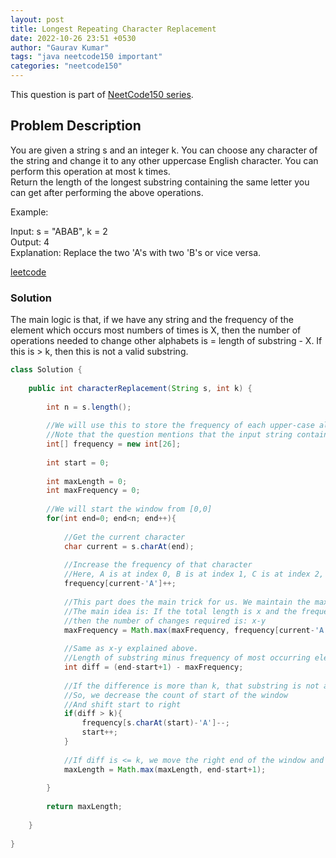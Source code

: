 ```yaml
---
layout: post
title: Longest Repeating Character Replacement
date: 2022-10-26 23:51 +0530
author: "Gaurav Kumar"
tags: "java neetcode150 important"
categories: "neetcode150"
---
```


This question is part of [NeetCode150 series](https://neetcode.io/practice).

## Problem Description

You are given a string s and an integer k. You can choose any character of the string and change it to any other uppercase English character. You can perform this operation at most k times.  
Return the length of the longest substring containing the same letter you can get after performing the above operations.  

Example:  

Input: s = "ABAB", k = 2  
Output: 4  
Explanation: Replace the two 'A's with two 'B's or vice versa.  

[leetcode](https://leetcode.com/problems/longest-repeating-character-replacement/)

### Solution

The main logic is that, if we have any string and the frequency of the element which occurs most numbers of times is X, then the number of operations needed to change other alphabets is = length of substring - X. If this is > k, then this is not a valid substring.

```java
class Solution {
    
    public int characterReplacement(String s, int k) {
        
        int n = s.length();
        
        //We will use this to store the frequency of each upper-case alphabet
        //Note that the question mentions that the input string contains only uppercase alphabets
        int[] frequency = new int[26];
        
        int start = 0;
        
        int maxLength = 0;
        int maxFrequency = 0;
        
        //We will start the window from [0,0]
        for(int end=0; end<n; end++){
            
            //Get the current character
            char current = s.charAt(end);
            
            //Increase the frequency of that character
            //Here, A is at index 0, B is at index 1, C is at index 2, and so on...
            frequency[current-'A']++;
            
            //This part does the main trick for us. We maintain the max frequency while iterating the characters
            //The main idea is: If the total length is x and the frequency of max occurring element in that substring is y
            //then the number of changes required is: x-y
            maxFrequency = Math.max(maxFrequency, frequency[current-'A']);
            
            //Same as x-y explained above. 
            //Length of substring minus frequency of most occurring element
            int diff = (end-start+1) - maxFrequency;
            
            //If the difference is more than k, that substring is not a valid answer
            //So, we decrease the count of start of the window
            //And shift start to right
            if(diff > k){
                frequency[s.charAt(start)-'A']--;
                start++;
            }
            
            //If diff is <= k, we move the right end of the window and update max length
            maxLength = Math.max(maxLength, end-start+1);
            
        }
        
        return maxLength;
        
    }
    
}
```
